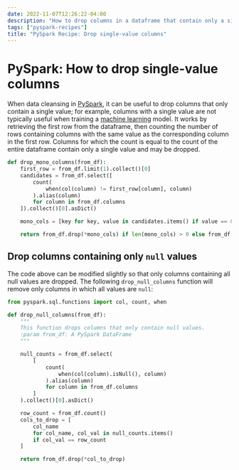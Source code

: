 ```yaml
---
date: 2022-11-07T12:26:22-04:00
description: "How to drop columns in a dataframe that contain only a single value or all nulls"
tags: ["pyspark-recipes"]
title: "PySpark Recipe: Drop single-value columns"
---
```


# PySpark: How to drop single-value columns

When data cleansing in [PySpark](pyspark.md), it can be useful to drop columns that only contain a single value; for example, columns with a single value are not typically useful when training a [machine learning](machine-learning.md) model. It works by retrieving the first row from the dataframe, then counting the number of rows containing columns with the same value as the corresponding column in the first row. Columns for which the count is equal to the count of the entire dataframe contain only a single value and may be dropped.

```python
def drop_mono_columns(from_df):
    first_row = from_df.limit(1).collect()[0]
    candidates = from_df.select([
		count(
			when(col(column) != first_row[column], column)
		).alias(column)
		for column in from_df.columns
	]).collect()[0].asDict()

    mono_cols = [key for key, value in candidates.items() if value == 0]

    return from_df.drop(*mono_cols) if len(mono_cols) > 0 else from_df
```

## Drop columns containing only `null` values

The code above can be modified slightly so that only columns containing all null values are dropped. The following `drop_null_columns` function will remove only columns in which all values are `null`:

```python
from pyspark.sql.functions import col, count, when

def drop_null_columns(from_df):
    """
    This function drops columns that only contain null values.
    :param from_df: A PySpark DataFrame
    """

    null_counts = from_df.select(
        [
            count(
				when(col(column).isNull(), column)
			).alias(column)
            for column in from_df.columns
        ]
    ).collect()[0].asDict()

	row_count = from_df.count()
    cols_to_drop = [
        col_name 
		for col_name, col_val in null_counts.items() 
        if col_val == row_count
    ]

    return from_df.drop(*col_to_drop)
```
